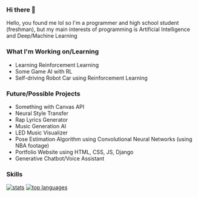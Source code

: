 ### Hi there 👋
Hello, you found me lol so I'm a programmer and high school student (freshman), but my main interests of programming is Artificial Intelligence and Deep/Machine Learning

### What I'm Working on/Learning

- Learning Reinforcement Learning
- Some Game AI with RL
- Self-driving Robot Car using Reinforcement Learning

### Future/Possible Projects

- Something with Canvas API
- Neural Style Transfer
- Rap Lyrics Generator
- Music Generation AI
- LED Music Visualizer
- Pose Estimation Algorithm using Convolutional Neural Networks (using NBA footage)
- Portfolio Website using HTML, CSS, JS, Django
- Generative Chatbot/Voice Assistant

### Skills
[![stats](https://github-readme-stats.vercel.app/api?username=elementzprojects&show_icons=true)](https://github.com/anuraghazra/github-readme-stats)
[![top languages](https://github-readme-stats.vercel.app/api/top-langs?username=elementzprojects&layout=compact)](https://github.com/anuraghazra/github-readme-stats)

